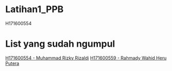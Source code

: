 # Latihan1_PPB
H171600554

# List yang sudah ngumpul
[H171600554 - Muhammad Rizky Rizaldi](https://github.com/Rizky92/Latihan1_PPB)
[H171600559 - Rahmady Wahid Heru Putera](https://github.com/Wahidunkhan/Tugas1)
